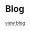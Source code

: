 # Blog
[view blog](https://drive.google.com/file/d/1RkClqncZmw0MQHyWPWBnqfk9u10DEBz5/view?usp=sharing)

